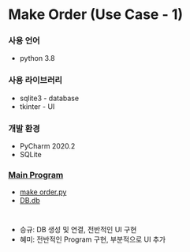 # Make Order (Use Case - 1)

### 사용 언어
* python 3.8

### 사용 라이브러리
* sqlite3 - database
* tkinter - UI

### 개발 환경
* PyCharm 2020.2
* SQLite 



### [Main Program](https://github.com/leehyemie/Automated-Canteen-Ordering-System-using_Make-Order/tree/main/make%20order)

* [make order.py](https://github.com/leehyemie/Automated-Canteen-Ordering-System-using_Make-Order/blob/main/make%20order/make%20order.py)
* [DB.db](https://github.com/leehyemie/Automated-Canteen-Ordering-System-using_Make-Order/blob/main/make%20order/DB.db)

#
* 승규: DB 생성 및 연결, 전반적인 UI 구현
* 혜미: 전반적인 Program 구현, 부분적으로 UI 추가


